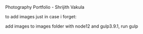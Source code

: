 Photography Portfolio - Shrijith Vakula

to add images just in case i forget:

add images to images folder
with node12 and gulp3.9.1, run gulp
